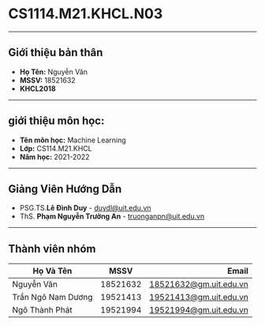 # CS1114.M21.KHCL.N03

  ---
**Giới thiệu bản thân**
---
- **Họ Tên:** Nguyễn Văn
- **MSSV:**   18521632
- **KHCL2018**
---
**giới thiệu môn học:**
---
- **Tên môn học:** Machine Learning
- **Lớp:**         CS114.M21.KHCL
- **Năm học:**     2021-2022
---
**Giảng Viên Hướng Dẫn**
---
- PSG.TS.**Lê Đình Duy**         - duydl@uit.edu.vn
- ThS. **Phạm Nguyễn Trường An** - truonganpn@uit.edu.vn
---
**Thành viên nhóm**
---
| Họ Và Tên          | MSSV          | Email                  |
| -------------------|:-------------:| ----------------------:|
| Nguyễn Văn         | 18521632      | 18521632@gm.uit.edu.vn |
| Trần Ngô Nam Dương | 19521413      | 19521413@gm.uit.edu.vn |
| Ngô Thành Phát     | 19521994      | 19521994@gm.uit.edu.vn |
